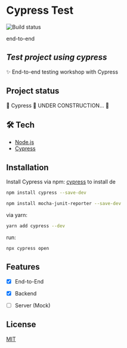 # Cypress Test

![Build status](https://github.com/adriastephanie/cypress-test/actions/workflows/main.yml/badge.svg)

end-to-end 
## _Test project using cypress_

✨ End-to-end testing workshop with Cypress

## Project status
 

🚧  Cypress 🚀 UNDER CONSTRUCTION...  🚧

## 🛠 Tech

- [Node.js](https://nodejs.org/en/)
- [Cypress](https://www.cypress.io/)

## Installation

Install Cypress via npm: [cypress](https://cypress.io/) to install de

```bash
npm install cypress --save-dev
```

```bash
npm install mocha-junit-reporter --save-dev
```

via yarn:


```bash
yarn add cypress --dev
```

run:


```bash
npx cypress open
```

## Features

- [x] End-to-End
- [x] Backend
- [ ] Server (Mock)


## License
[MIT](https://choosealicense.com/licenses/mit/)
